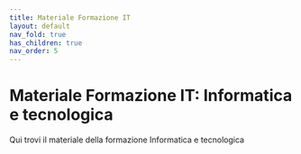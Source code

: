 ```yaml
---
title: Materiale Formazione IT
layout: default
nav_fold: true 
has_children: true
nav_order: 5
---
```


# Materiale Formazione IT: Informatica e tecnologica

Qui trovi il materiale della formazione Informatica e tecnologica